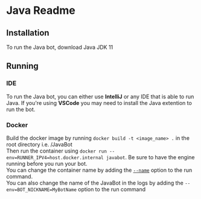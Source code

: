 # Java Readme

## Installation

To run the Java bot, download Java JDK 11

## Running

### IDE
To run the Java bot, you can either use **IntelliJ** or any IDE that is able to run Java. If you're using **VSCode** you may need to install the Java extention to run the bot. 

### Docker
Build the docker image by running `docker build -t <image_name> .` in the root directory i.e. /JavaBot  
Then run the container using `docker run --env=RUNNER_IPV4=host.docker.internal javabot`. Be sure to have the engine running before you run your bot.  
You can change the container name by adding the [`--name`](https://docs.docker.com/engine/reference/commandline/run/#name) option to the run command.  
You can also change the name of the JavaBot in the logs by adding the `--env=BOT_NICKNAME=MyBotName` option to the run command  
